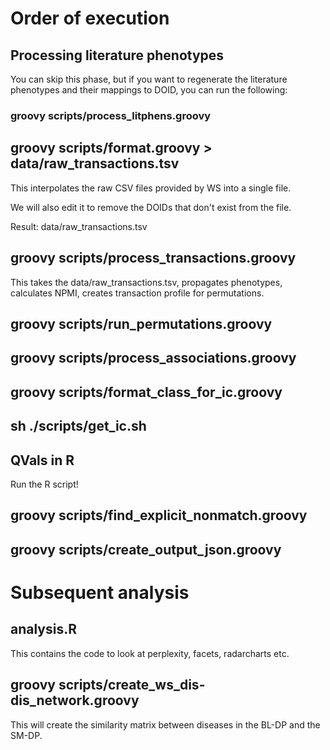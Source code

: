 # Order of execution

## Processing literature phenotypes

You can skip this phase, but if you want to regenerate the literature phenotypes and their mappings to DOID, you can run the following:

### groovy scripts/process_litphens.groovy

## groovy scripts/format.groovy > data/raw_transactions.tsv

This interpolates the raw CSV files provided by WS into a single file.

We will also edit it to remove the DOIDs that don't exist from the file.

Result: data/raw_transactions.tsv

## groovy scripts/process_transactions.groovy

This takes the data/raw_transactions.tsv, propagates phenotypes, calculates NPMI, creates transaction profile for permutations.

## groovy scripts/run_permutations.groovy

## groovy scripts/process_associations.groovy

## groovy scripts/format_class_for_ic.groovy

## sh ./scripts/get_ic.sh

## QVals in R

Run the R script!

## groovy scripts/find_explicit_nonmatch.groovy

## groovy scripts/create_output_json.groovy

# Subsequent analysis

## analysis.R 

This contains the code to look at perplexity, facets, radarcharts etc.

## groovy scripts/create_ws_dis-dis_network.groovy

This will create the similarity matrix between diseases in the BL-DP and the SM-DP.
